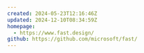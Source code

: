 ```yaml
---
created: 2024-05-23T12:16:46Z
updated: 2024-12-10T08:34:59Z
homepage:
  - https://www.fast.design/
github: https://github.com/microsoft/fast/
---
```

